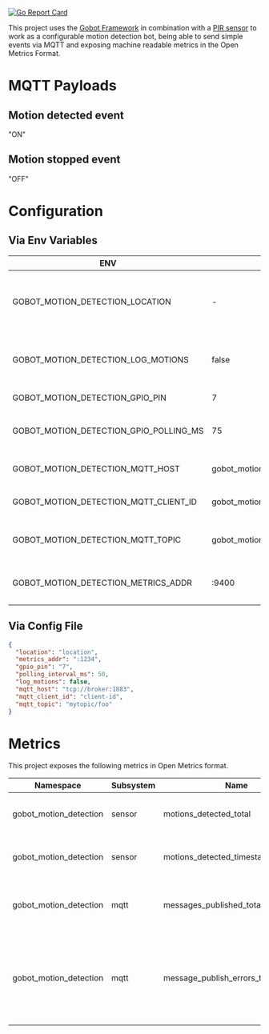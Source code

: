 [![Go Report Card](https://goreportcard.com/badge/github.com/soerenschneider/gobot-motion-detection)](https://goreportcard.com/report/github.com/soerenschneider/gobot-motion-detection)

This project uses the [Gobot Framework](https://gobot.io/) in combination with a [PIR sensor](https://gobot.io/documentation/drivers/pir-motion-sensor/) to work as a configurable motion detection bot, being able to send simple events via MQTT and exposing machine readable metrics in the Open Metrics Format.

# MQTT Payloads

## Motion detected event
"ON"

## Motion stopped event
"OFF"

# Configuration
## Via Env Variables
| ENV                                     | Default                          | Description                                      |
|-----------------------------------------|----------------------------------|--------------------------------------------------|
| GOBOT_MOTION_DETECTION_LOCATION         | -                                | Location short name of this motion detection bot |
| GOBOT_MOTION_DETECTION_LOG_MOTIONS      | false                            | Write a log message for every motion event       |
| GOBOT_MOTION_DETECTION_GPIO_PIN         | 7                                | GPIO pin to poll                                 |
| GOBOT_MOTION_DETECTION_GPIO_POLLING_MS  | 75                               | GPIO polling frequency in milliseconds           |
| GOBOT_MOTION_DETECTION_MQTT_HOST        | gobot_motion_detection-$LOCATION | MQTT connection broker                           |
| GOBOT_MOTION_DETECTION_MQTT_CLIENT_ID   | gobot_motion_detection-$LOCATION | Client ID for the MQTT connection                |
| GOBOT_MOTION_DETECTION_MQTT_TOPIC       | gobot_motion_detection/$LOCATION | Topic to publish messages into                   |
| GOBOT_MOTION_DETECTION_METRICS_ADDR     | :9400                            | Prometheus http handler listen address           |

## Via Config File

```json
{
  "location": "location",
  "metrics_addr": ":1234",
  "gpio_pin": "7",
  "polling_interval_ms": 50,
  "log_motions": false,
  "mqtt_host": "tcp://broker:1883",
  "mqtt_client_id": "client-id",
  "mqtt_topic": "mytopic/foo"
}
```

# Metrics

This project exposes the following metrics in Open Metrics format.

| Namespace              | Subsystem | Name                               | Type    | Labels   | Help                                                              |
|------------------------|-----------|------------------------------------|---------|----------|-------------------------------------------------------------------|
| gobot_motion_detection | sensor    | motions_detected_total             | counter | location | Total amount of detected motions                                  |
| gobot_motion_detection | sensor    | motions_detected_timestamp_seconds | gauge   | location | Timestamp of the last detected motion                             |
| gobot_motion_detection | mqtt      | messages_published_total           | counter | location | The amount of published MQTT messages                             |
| gobot_motion_detection | mqtt      | message_publish_errors_total       | counter | location | Total amount of errors while trying to publish messages over MQTT |
